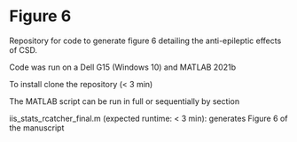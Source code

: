# Figure 6
Repository for code to generate figure 6 detailing the anti-epileptic effects of CSD.

Code was run on a Dell G15 (Windows 10) and MATLAB 2021b

To install clone the repository (< 3 min)

The MATLAB script can be run in full or sequentially by section

iis_stats_rcatcher_final.m (expected runtime: < 3 min): generates Figure 6 of the manuscript

